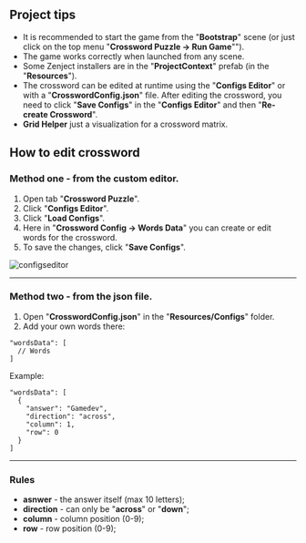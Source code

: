 ## Project tips
- It is recommended to start the game from the "**Bootstrap**" scene (or just click on the top menu "**Crossword Puzzle -> Run Game**"").
- The game works correctly when launched from any scene.
- Some Zenject installers are in the "**ProjectContext**" prefab (in the "**Resources**").
- The crossword can be edited at runtime using the "**Configs Editor**" or with a "**CrosswordConfig.json**" file.
After editing the crossword, you need to click "**Save Configs**" in the "**Configs Editor**" and then "**Re-create Crossword**".
- **Grid Helper** just a visualization for a crossword matrix.

## How to edit crossword
### Method one - from the custom editor.
1. Open tab "**Crossword Puzzle**".
2. Click "**Configs Editor**".
3. Click "**Load Configs**".
4. Here in "**Crossword Config -> Words Data**" you can create or edit words for the crossword.
5. To save the changes, click "**Save Configs**".

![configseditor](https://user-images.githubusercontent.com/66551502/235356281-06dad06f-0c10-4344-a8e3-559a5775b379.jpg)

---

### Method two - from the json file.
1. Open "**CrosswordConfig.json**" in the "**Resources/Configs**" folder.
2. Add your own words there:
```
"wordsData": [
  // Words
]
```

Example:
```
"wordsData": [
  {
    "answer": "Gamedev",
    "direction": "across",
    "column": 1,
    "row": 0
  }
]
```

---

### Rules
- **asnwer** - the answer itself (max 10 letters);
- **direction** - can only be "**across**" or "**down**";
- **column** - column position (0-9);
- **row** - row position (0-9);
